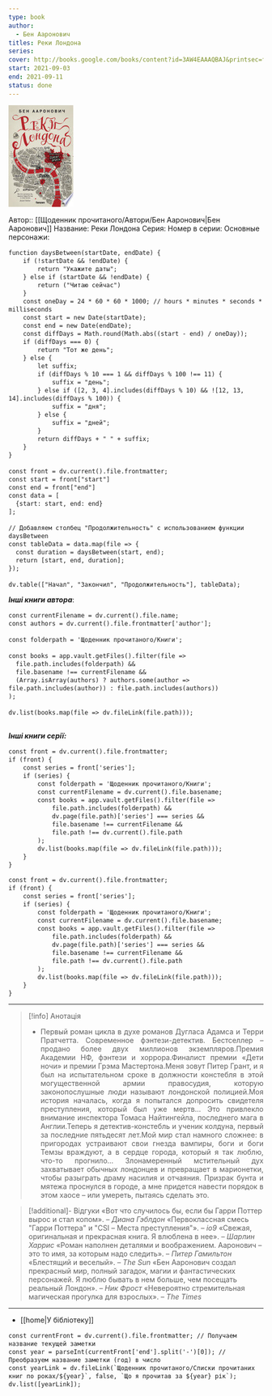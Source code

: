 ```yaml
---
type: book
author:
  - Бен Ааронович
titles: Реки Лондона
series:
cover: http://books.google.com/books/content?id=3AW4EAAAQBAJ&printsec=frontcover&img=1&zoom=1&edge=curl&source=gbs_api
start: 2021-09-03
end: 2021-09-11
status: done
---
```

![cover|150](media/cover!150-32.jpg)

Автор:: [[Щоденник прочитаного/Автори/Бен Ааронович|Бен Ааронович]]
Название: Реки Лондона
Серия:
Номер в серии:
Основные персонажи:

```dataviewjs
function daysBetween(startDate, endDate) {
	if (!startDate && !endDate) { 
		return "Укажите даты"; 
	} else if (startDate && !endDate) {
		return ("Читаю сейчас")
	}
	const oneDay = 24 * 60 * 60 * 1000; // hours * minutes * seconds * milliseconds
	const start = new Date(startDate);
	const end = new Date(endDate);
	const diffDays = Math.round(Math.abs((start - end) / oneDay));
	if (diffDays === 0) {
		return "Тот же день";   
	} else {
		let suffix;     
	    if (diffDays % 10 === 1 && diffDays % 100 !== 11) {
		    suffix = "день";     
	    } else if ([2, 3, 4].includes(diffDays % 10) && ![12, 13, 14].includes(diffDays % 100)) {
			suffix = "дня";     
		} else {       
			suffix = "дней";     
		}          
		return diffDays + " " + suffix;   
	} 
}  

const front = dv.current().file.frontmatter;
const start = front["start"]
const end = front["end"]
const data = [
  {start: start, end: end}
];

// Добавляем столбец "Продолжительность" с использованием функции daysBetween
const tableData = data.map(file => {
  const duration = daysBetween(start, end);
  return [start, end, duration];
});

dv.table(["Начал", "Закончил", "Продолжительность"], tableData);
```
***Інші книги автора***:
```dataviewjs
const currentFilename = dv.current().file.name;
const authors = dv.current().file.frontmatter['author'];

const folderpath = 'Щоденник прочитаного/Книги';

const books = app.vault.getFiles().filter(file =>
  file.path.includes(folderpath) &&
  file.basename !== currentFilename &&
  (Array.isArray(authors) ? authors.some(author => file.path.includes(author)) : file.path.includes(authors))
);

dv.list(books.map(file => dv.fileLink(file.path)));


```
***Інші книги серії:***
```dataviewjs
const front = dv.current().file.frontmatter;
if (front) {
	const series = front['series'];
	if (series) {
		const folderpath = 'Щоденник прочитаного/Книги';
		const currentFilename = dv.current().file.basename;
		const books = app.vault.getFiles().filter(file =>  
			file.path.includes(folderpath) && 
			dv.page(file.path)['series'] === series && 
			file.basename !== currentFilename &&
			file.path !== dv.current().file.path 
		);
		dv.list(books.map(file => dv.fileLink(file.path)));
	}
}

```

```dataviewjs
const front = dv.current().file.frontmatter;
if (front) {
	const series = front['series'];
	if (series) {
		const folderpath = 'Щоденник прочитаного/Книги';
		const currentFilename = dv.current().file.basename;
		const books = app.vault.getFiles().filter(file =>  
			file.path.includes(folderpath) && 
			dv.page(file.path)['series'] === series && 
			file.basename !== currentFilename &&
			file.path !== dv.current().file.path 
		);
		dv.list(books.map(file => dv.fileLink(file.path)));
	}
}

```

---
>[!info] Анотація
>- <p align="justify">Первый роман цикла в духе романов Дугласа Адамса и Терри Пратчетта. Современное фэнтези-детектив. Бестселлер – продано более двух миллионов экземпляров.Премия Академии НФ, фэнтези и хоррора.Финалист премии «Дети ночи» и премии Грэма Мастертона.Меня зовут Питер Грант, и я был на испытательном сроке в должности констебля в этой могущественной армии правосудия, которую законопослушные люди называют лондонской полицией.Моя история началась, когда я попытался допросить свидетеля преступления, который был уже мертв... Это привлекло внимание инспектора Томаса Найтингейла, последнего мага в Англии.Теперь я детектив-констебль и ученик колдуна, первый за последние пятьдесят лет.Мой мир стал намного сложнее: в пригородах устраивают свои гнезда вампиры, боги и боги Темзы враждуют, а в сердце города, который я так люблю, что-то прогнило... Злонамеренный мстительный дух захватывает обычных лондонцев и превращает в марионетки, чтобы разыграть драму насилия и отчаяния. Призрак бунта и мятежа проснулся в городе, а мне придется навести порядок в этом хаосе – или умереть, пытаясь сделать это.</p>

>[!additional]- Відгуки
>«Вот что случилось бы, если бы Гарри Поттер вырос и стал копом». – *Диана Гэблдон*
>  «Первоклассная смесь "Гарри Поттера" и "CSI – Места преступления"». – _io9_
>  «Свежая, оригинальная и прекрасная книга. Я влюблена в нее». – *Шарлин Харрис*
>   «Роман наполнен деталями и воображением. Ааронович – это то имя, за которым надо следить». – *Питер Гамильтон*
>   «Блестящий и веселый». – *The Sun*
>  «Бен Ааронович создал прекрасный мир, полный загадок, магии и фантастических персонажей. Я люблю бывать в нем больше, чем посещать реальный Лондон». – *Ник Фрост*
>  «Невероятно стремительная магическая прогулка для взрослых». – *The Times*

****

- [[home|У бібліотеку]]
```dataviewjs
const currentFront = dv.current().file.frontmatter; // Получаем название текущей заметки
const year = parseInt(currentFront['end'].split('-')[0]); // Преобразуем название заметки (год) в число
const yearLink = dv.fileLink(`Щоденник прочитаного/Списки прочитаних книг по роках/${year}`, false, `Що я прочитав за ${year} рік`);
dv.list([yearLink]);
```